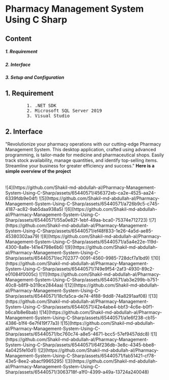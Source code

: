 <h1><b>Pharmacy Management System Using C Sharp</b></h1>
<h2>Content</h2>
<h5>1. Requirement</h5>
<h5>2. Interface</h5>
<h5>3. Setup and Configuration</h5>
<h2>1. Requirement</h2>
<pre>
        1. .NET SDK
        2. Microsoft SQL Server 2019
        3. Visual Studio
</pre>
<h2>2. Interface</h2>
"Revolutionize your pharmacy operations with our cutting-edge Pharmacy Management System. This desktop application, crafted using advanced programming, is tailor-made for medicine and pharmaceutical shops. Easily track stock availability, manage quantities, and identify top-selling items. Streamline your business for greater efficiency and success."
<b>Here is a simple overview of the project</b> </br></br></br>
![4](https://github.com/Shakil-md-abdullah-al/Pharmacy-Management-System-Using-C-Sharp/assets/65440571/456372eb-ca2e-4525-aa24-6339fdb9e04f)
![5](https://github.com/Shakil-md-abdullah-al/Pharmacy-Management-System-Using-C-Sharp/assets/65440571/a726b9c5-c745-4187-ac82-9ab5daa938a5)
![6](https://github.com/Shakil-md-abdullah-al/Pharmacy-Management-System-Using-C-Sharp/assets/65440571/55a0e82f-1ebf-49aa-bca0-75374e712723)
![7](https://github.com/Shakil-md-abdullah-al/Pharmacy-Management-System-Using-C-Sharp/assets/65440571/ef48f833-1e26-4a5d-ae85-45380302aa79)
![8](https://github.com/Shakil-md-abdullah-al/Pharmacy-Management-System-Using-C-Sharp/assets/65440571/a5a4e22e-119d-4300-8a8e-141e4798e6b6)
![9](https://github.com/Shakil-md-abdullah-al/Pharmacy-Management-System-Using-C-Sharp/assets/65440571/ec702377-0091-4560-9985-728dcf7a1bd9)
![10](https://github.com/Shakil-md-abdullah-al/Pharmacy-Management-System-Using-C-Sharp/assets/65440571/749e9f54-2af3-4930-89c2-e01084f0005c)
![11](https://github.com/Shakil-md-abdullah-al/Pharmacy-Management-System-Using-C-Sharp/assets/65440571/ab3e299b-b751-40c8-b8f9-b319ce2844aa)
![12](https://github.com/Shakil-md-abdullah-al/Pharmacy-Management-System-Using-C-Sharp/assets/65440571/18cfa5ca-de74-4f88-9dd8-74a8291aaf08)
![13](https://github.com/Shakil-md-abdullah-al/Pharmacy-Management-System-Using-C-Sharp/assets/65440571/42e4abe4-bbf3-4c6e-b0f1-b6ca1b8e6bab)
![14](https://github.com/Shakil-md-abdullah-al/Pharmacy-Management-System-Using-C-Sharp/assets/65440571/a1e6f238-cb15-4386-b1f4-6e7f419f77a3)
![15](https://github.com/Shakil-md-abdullah-al/Pharmacy-Management-System-Using-C-Sharp/assets/65440571/bc760c74-a8e5-4671-bcc5-57ef9457ddc8)
![1](https://github.com/Shakil-md-abdullah-al/Pharmacy-Management-System-Using-C-Sharp/assets/65440571/64f236db-3e8c-4345-bbe8-4a0425fe10d1)
![2](https://github.com/Shakil-md-abdullah-al/Pharmacy-Management-System-Using-C-Sharp/assets/65440571/fab51421-cf78-43e5-8ee2-abacf9965295)
![3](https://github.com/Shakil-md-abdullah-al/Pharmacy-Management-System-Using-C-Sharp/assets/65440571/3063718f-a1f0-4399-a49a-13724a240048)

